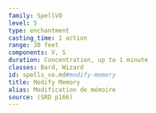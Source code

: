 ```yaml
---
family: SpellVO
level: 5
type: enchantment
casting_time: 1 action
range: 30 feet
components: V, S
duration: Concentration, up to 1 minute
classes: Bard, Wizard
id: spells_vo.md#modify-memory
title: Modify Memory
alias: Modification de mémoire
source: (SRD p166)
---
```


